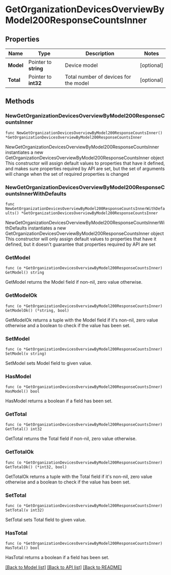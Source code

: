 # GetOrganizationDevicesOverviewByModel200ResponseCountsInner

## Properties

Name | Type | Description | Notes
------------ | ------------- | ------------- | -------------
**Model** | Pointer to **string** | Device model | [optional] 
**Total** | Pointer to **int32** | Total number of devices for the model | [optional] 

## Methods

### NewGetOrganizationDevicesOverviewByModel200ResponseCountsInner

`func NewGetOrganizationDevicesOverviewByModel200ResponseCountsInner() *GetOrganizationDevicesOverviewByModel200ResponseCountsInner`

NewGetOrganizationDevicesOverviewByModel200ResponseCountsInner instantiates a new GetOrganizationDevicesOverviewByModel200ResponseCountsInner object
This constructor will assign default values to properties that have it defined,
and makes sure properties required by API are set, but the set of arguments
will change when the set of required properties is changed

### NewGetOrganizationDevicesOverviewByModel200ResponseCountsInnerWithDefaults

`func NewGetOrganizationDevicesOverviewByModel200ResponseCountsInnerWithDefaults() *GetOrganizationDevicesOverviewByModel200ResponseCountsInner`

NewGetOrganizationDevicesOverviewByModel200ResponseCountsInnerWithDefaults instantiates a new GetOrganizationDevicesOverviewByModel200ResponseCountsInner object
This constructor will only assign default values to properties that have it defined,
but it doesn't guarantee that properties required by API are set

### GetModel

`func (o *GetOrganizationDevicesOverviewByModel200ResponseCountsInner) GetModel() string`

GetModel returns the Model field if non-nil, zero value otherwise.

### GetModelOk

`func (o *GetOrganizationDevicesOverviewByModel200ResponseCountsInner) GetModelOk() (*string, bool)`

GetModelOk returns a tuple with the Model field if it's non-nil, zero value otherwise
and a boolean to check if the value has been set.

### SetModel

`func (o *GetOrganizationDevicesOverviewByModel200ResponseCountsInner) SetModel(v string)`

SetModel sets Model field to given value.

### HasModel

`func (o *GetOrganizationDevicesOverviewByModel200ResponseCountsInner) HasModel() bool`

HasModel returns a boolean if a field has been set.

### GetTotal

`func (o *GetOrganizationDevicesOverviewByModel200ResponseCountsInner) GetTotal() int32`

GetTotal returns the Total field if non-nil, zero value otherwise.

### GetTotalOk

`func (o *GetOrganizationDevicesOverviewByModel200ResponseCountsInner) GetTotalOk() (*int32, bool)`

GetTotalOk returns a tuple with the Total field if it's non-nil, zero value otherwise
and a boolean to check if the value has been set.

### SetTotal

`func (o *GetOrganizationDevicesOverviewByModel200ResponseCountsInner) SetTotal(v int32)`

SetTotal sets Total field to given value.

### HasTotal

`func (o *GetOrganizationDevicesOverviewByModel200ResponseCountsInner) HasTotal() bool`

HasTotal returns a boolean if a field has been set.


[[Back to Model list]](../README.md#documentation-for-models) [[Back to API list]](../README.md#documentation-for-api-endpoints) [[Back to README]](../README.md)


